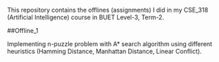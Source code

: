 This repository contains the offlines (assignments) I did in my CSE_318 (Artificial Intelligence) course in BUET Level-3, Term-2.



##Offline_1

Implementing n-puzzle problem with A* search algorithm using different heuristics (Hamming Distance, Manhattan Distance, Linear Conflict).